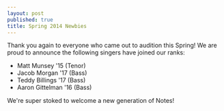 ```yaml
---
layout: post
published: true
title: Spring 2014 Newbies
---
```


Thank you again to everyone who came out to audition this Spring! We are proud to announce the following singers have joined our ranks:

- Matt Munsey '15 (Tenor)
- Jacob Morgan '17 (Bass)
- Teddy Billings '17 (Bass)
- Aaron Gittelman '16 (Bass)

We're super stoked to welcome a new generation of Notes!